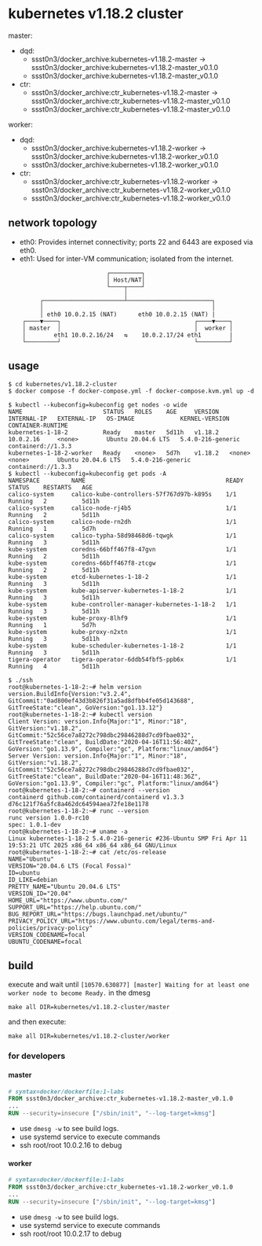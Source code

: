# kubernetes v1.18.2 cluster

master:

* dqd:
  * ssst0n3/docker_archive:kubernetes-v1.18.2-master -> ssst0n3/docker_archive:kubernetes-v1.18.2-master_v0.1.0
  * ssst0n3/docker_archive:kubernetes-v1.18.2-master_v0.1.0
* ctr:
  * ssst0n3/docker_archive:ctr_kubernetes-v1.18.2-master -> ssst0n3/docker_archive:ctr_kubernetes-v1.18.2-master_v0.1.0
  * ssst0n3/docker_archive:ctr_kubernetes-v1.18.2-master_v0.1.0

worker:

* dqd:
  * ssst0n3/docker_archive:kubernetes-v1.18.2-worker -> ssst0n3/docker_archive:kubernetes-v1.18.2-worker_v0.1.0
  * ssst0n3/docker_archive:kubernetes-v1.18.2-worker_v0.1.0
* ctr:
  * ssst0n3/docker_archive:ctr_kubernetes-v1.18.2-worker -> ssst0n3/docker_archive:ctr_kubernetes-v1.18.2-worker_v0.1.0
  * ssst0n3/docker_archive:ctr_kubernetes-v1.18.2-worker_v0.1.0

## network topology

* eth0: Provides internet connectivity; ports 22 and 6443 are exposed via eth0.
* eth1: Used for inter-VM communication; isolated from the internet.

```
                            ┌─────────┐
                            │ Host/NAT│
                            └────┬────┘
                                 │
         ┌───────────────────────┴────────────────────────┐
         │                                                │
         │ eth0 10.0.2.15 (NAT)      eth0 10.0.2.15 (NAT) |
    ┌────▼────┐                                      ┌────▼────┐
    │ master  │                                      │  worker │
    │        eth1 10.0.2.16/24   ⇆    10.0.2.17/24 eth1        |
    └─────────┘                                      └─────────┘
```

## usage

```shell
$ cd kubernetes/v1.18.2-cluster
$ docker compose -f docker-compose.yml -f docker-compose.kvm.yml up -d
```

```shell
$ kubectl --kubeconfig=kubeconfig get nodes -o wide
NAME                       STATUS   ROLES    AGE     VERSION   INTERNAL-IP   EXTERNAL-IP   OS-IMAGE             KERNEL-VERSION      CONTAINER-RUNTIME
kubernetes-1-18-2          Ready    master   5d11h   v1.18.2   10.0.2.16     <none>        Ubuntu 20.04.6 LTS   5.4.0-216-generic   containerd://1.3.3
kubernetes-1-18-2-worker   Ready    <none>   5d7h    v1.18.2   <none>        <none>        Ubuntu 20.04.6 LTS   5.4.0-216-generic   containerd://1.3.3
$ kubectl --kubeconfig=kubeconfig get pods -A      
NAMESPACE         NAME                                        READY   STATUS    RESTARTS   AGE
calico-system     calico-kube-controllers-57f767d97b-k895s    1/1     Running   2          5d11h
calico-system     calico-node-rj4b5                           1/1     Running   2          5d11h
calico-system     calico-node-rn2dh                           1/1     Running   1          5d7h
calico-system     calico-typha-58d98468d6-tqwgk               1/1     Running   3          5d11h
kube-system       coredns-66bff467f8-47gvn                    1/1     Running   2          5d11h
kube-system       coredns-66bff467f8-ztcgw                    1/1     Running   2          5d11h
kube-system       etcd-kubernetes-1-18-2                      1/1     Running   3          5d11h
kube-system       kube-apiserver-kubernetes-1-18-2            1/1     Running   3          5d11h
kube-system       kube-controller-manager-kubernetes-1-18-2   1/1     Running   3          5d11h
kube-system       kube-proxy-8lhf9                            1/1     Running   1          5d7h
kube-system       kube-proxy-n2xtn                            1/1     Running   3          5d11h
kube-system       kube-scheduler-kubernetes-1-18-2            1/1     Running   3          5d11h
tigera-operator   tigera-operator-6ddb54fbf5-ppb6x            1/1     Running   4          5d11h
```

```shell
$ ./ssh
root@kubernetes-1-18-2:~# helm version
version.BuildInfo{Version:"v3.2.4", GitCommit:"0ad800ef43d3b826f31a5ad8dfbb4fe05d143688", GitTreeState:"clean", GoVersion:"go1.13.12"}
root@kubernetes-1-18-2:~# kubectl version
Client Version: version.Info{Major:"1", Minor:"18", GitVersion:"v1.18.2", GitCommit:"52c56ce7a8272c798dbc29846288d7cd9fbae032", GitTreeState:"clean", BuildDate:"2020-04-16T11:56:40Z", GoVersion:"go1.13.9", Compiler:"gc", Platform:"linux/amd64"}
Server Version: version.Info{Major:"1", Minor:"18", GitVersion:"v1.18.2", GitCommit:"52c56ce7a8272c798dbc29846288d7cd9fbae032", GitTreeState:"clean", BuildDate:"2020-04-16T11:48:36Z", GoVersion:"go1.13.9", Compiler:"gc", Platform:"linux/amd64"}
root@kubernetes-1-18-2:~# containerd --version
containerd github.com/containerd/containerd v1.3.3 d76c121f76a5fc8a462dc64594aea72fe18e1178
root@kubernetes-1-18-2:~# runc --version
runc version 1.0.0-rc10
spec: 1.0.1-dev
root@kubernetes-1-18-2:~# uname -a
Linux kubernetes-1-18-2 5.4.0-216-generic #236-Ubuntu SMP Fri Apr 11 19:53:21 UTC 2025 x86_64 x86_64 x86_64 GNU/Linux
root@kubernetes-1-18-2:~# cat /etc/os-release
NAME="Ubuntu"
VERSION="20.04.6 LTS (Focal Fossa)"
ID=ubuntu
ID_LIKE=debian
PRETTY_NAME="Ubuntu 20.04.6 LTS"
VERSION_ID="20.04"
HOME_URL="https://www.ubuntu.com/"
SUPPORT_URL="https://help.ubuntu.com/"
BUG_REPORT_URL="https://bugs.launchpad.net/ubuntu/"
PRIVACY_POLICY_URL="https://www.ubuntu.com/legal/terms-and-policies/privacy-policy"
VERSION_CODENAME=focal
UBUNTU_CODENAME=focal
```

## build

execute and wait until `[10570.630877] [master] Waiting for at least one worker node to become Ready.` in the dmesg

```shell
make all DIR=kubernetes/v1.18.2-cluster/master
```

and then execute:

```shell
make all DIR=kubernetes/v1.18.2-cluster/worker
```


### for developers

#### master

```dockerfile
# syntax=docker/dockerfile:1-labs
FROM ssst0n3/docker_archive:ctr_kubernetes-v1.18.2-master_v0.1.0
...
RUN --security=insecure ["/sbin/init", "--log-target=kmsg"]
```

* use `dmesg -w` to see build logs.
* use systemd service to execute commands
* ssh root/root 10.0.2.16 to debug

#### worker

```dockerfile
# syntax=docker/dockerfile:1-labs
FROM ssst0n3/docker_archive:ctr_kubernetes-v1.18.2-worker_v0.1.0
...
RUN --security=insecure ["/sbin/init", "--log-target=kmsg"]
```

* use `dmesg -w` to see build logs.
* use systemd service to execute commands
* ssh root/root 10.0.2.17 to debug
